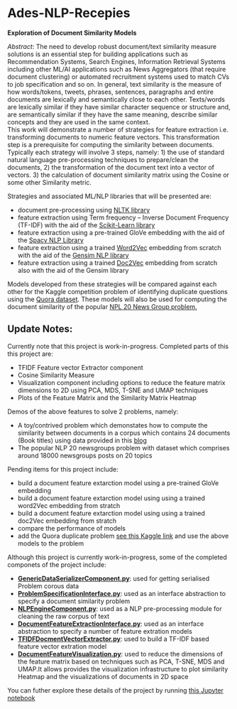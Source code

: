 # Ades-NLP-Recepies
__Exploration of Document Similarity Models__

_Abstract_: 
The need to develop robust document/text similarity measure solutions is an essential step for building applications such as Recommendation Systems, Search Engines, Information Retrieval Systems including other ML/AI applications such as News Aggregators  (that require document clustering) or automated recruitment systems used to match CVs to job specification and so on. In general, text similarity is the measure of how words/tokens, tweets, phrases, sentences, paragraphs and entire documents are lexically and semantically close to each other. Texts/words are lexically similar if they have similar character sequence or structure and, are semantically similar if they have the same meaning, describe similar concepts and they are used in the same context.  
This work will demonstrate a number of strategies for feature extraction i.e. transforming documents to numeric feature vectors. This transformation step is a prerequisite for computing the similarity between documents. Typically each strategy will involve 3 steps, namely: 1) the use of standard natural language pre-processing techniques to prepare/clean the documents, 2) the transformation of the document text into a vector of vectors. 3) the calculation of document similarity matrix using the Cosine or some other Similarity metric.

Strategies and associated ML/NLP libraries that will be presented are:
  - document pre-processing using [NLTK library](https://www.nltk.org/)
  - feature extraction using Term frequency – Inverse Document Frequency (TF-IDF) with the aid of the [Scikit-Learn library](https://www.nltk.org/)
  - feature extraction using a pre-trained GloVe embedding with the aid of the [Spacy NLP Library](https://spacy.io/usage/vectors-similarity)
  - feature extraction using a trained [Word2Vec](https://en.wikipedia.org/wiki/Word2vec) embedding from scratch with the aid of the [Gensim NLP library](https://radimrehurek.com/gensim/)
  - feature extraction using a trained [Doc2Vec](https://radimrehurek.com/gensim/models/doc2vec.html) embedding from scratch also with the aid of the Gensim library
  
Models developed from these strategies will be compared against each other for the Kaggle competition problem of identifying duplicate questions using the [Quora dataset](https://www.kaggle.com/currie32/predicting-similarity-tfidfvectorizer-doc2vec/data). These models will also be used for computing the document similarity of the popular [NPL 20 News Group problem.](https://www.kaggle.com/irfanalidv/suggectedjob) 



## Update Notes:
Currently note that this project is work-in-progress. 
Completed parts of this this project are:
- TFIDF Feature vector Extractor component 
- Cosine Similarity Measure
- Visualization component including options to reduce the feature matrix dimensions to 2D using PCA, MDS, T-SNE and UMAP techniques
- Plots of the Feature Matrix and the Similarity Matrix Heatmap

Demos of the above features to solve 2 problems, namely:
- A toy/contrived problem which demonstates how to compute the similarity between documents in a corpus which contains 24 documents (Book titles) using data provided in this [blog](https://shravan-kuchkula.github.io/nlp/document_similarity/#plot-a-heatmap-of-cosine-similarity-values)
- The popular NLP 20 newsgroups problem with dataset which comprises around 18000 newsgroups posts on 20 topics

Pending items for this project include:
- build a document feature extarction model using a pre-trained GloVe embedding
- build a document feature extarction model using using a trained word2Vec embedding from stratch
- build a document feature extarction model using using a trained doc2Vec embedding from stratch
- compare the performance of models
- add the Quora duplicate problem [see this Kaggle link](https://www.kaggle.com/currie32/predicting-similarity-tfidfvectorizer-doc2vec/data) and use the above models to the problem
    
Although this project is currently work-in-progress, some of the completed componets of the project include:
  - [__GenericDataSerializerComponent.py__](https://github.com/aidowu1/Ades-NLP-Recepies/blob/master/Exploration%20of%20Document%20Similarity%20Models/GenericDataSerializerComponent.py): used for getting serialised Problem corous data
  - [__ProblemSpecificationInterface.py__](https://github.com/aidowu1/Ades-NLP-Recepies/blob/master/Exploration%20of%20Document%20Similarity%20Models/ProblemSpecificationInterface.py): used as an interface abstraction to specify a document similarity problem
  - [__NLPEngineComponent.py__](https://github.com/aidowu1/Ades-NLP-Recepies/blob/master/Exploration%20of%20Document%20Similarity%20Models/NLPEngineComponent.py): used as a NLP pre-processing module for cleaning the raw corpus of text
  - [__DocumentFeatureExtractionInterface.py__](https://github.com/aidowu1/Ades-NLP-Recepies/blob/master/Exploration%20of%20Document%20Similarity%20Models/ProblemSpecificationInterface.py): used as an interface abstraction to specify a number of feature extration models 
  - [__TFIDFDocmentVectorExtractor.py__](https://github.com/aidowu1/Ades-NLP-Recepies/blob/master/Exploration%20of%20Document%20Similarity%20Models/TFIDFDocmentVectorExtractor.py): used to build a TF-IDF based feature vector extration model
  - [__DocumentFeatureVisualization.py__](https://github.com/aidowu1/Ades-NLP-Recepies/blob/master/Exploration%20of%20Document%20Similarity%20Models/DocumentFeatureVisualization.py): used to reduce the dimensions of the feature matrix based on techniques such as PCA, T-SNE, MDS and UMAP.It allows provides the visualization infrastructure to plot similarity Heatmap  and the visualizations of documents in 2D space

You can futher explore these details of the project by running [this Jupyter notebook](https://github.com/aidowu1/Ades-NLP-Recepies/blob/master/Exploration%20of%20Document%20Similarity%20Models/Exploration%20of%20Document%20Similarity%20Models.ipynb)



